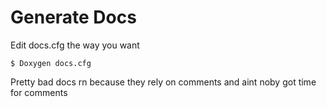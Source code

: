 # Generate Docs
Edit docs.cfg the way you want

```
$ Doxygen docs.cfg
```

Pretty bad docs rn because they rely on comments and aint noby got time for comments
